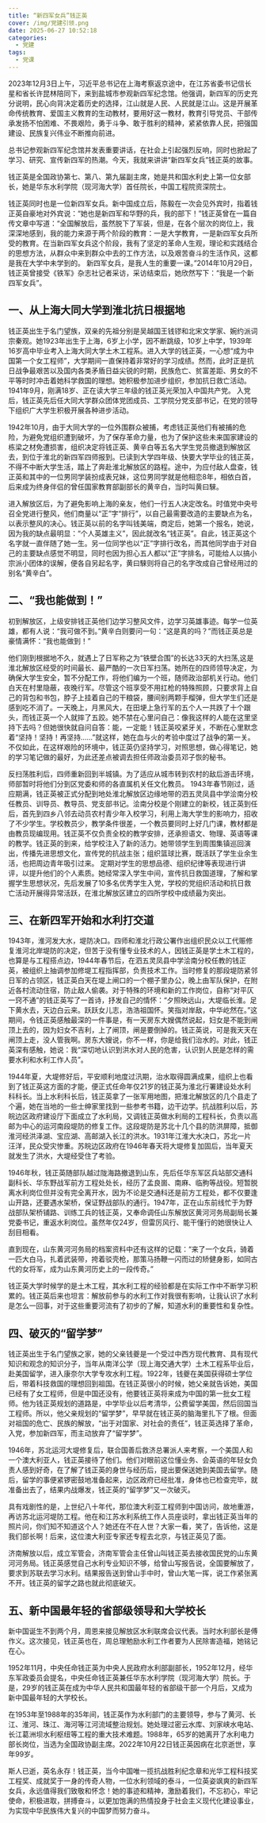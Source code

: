 ```yaml
---
title: “新四军女兵”钱正英
cover: /img/党建引领.png
date: 2025-06-27 10:52:18
categories:
  - 党建
tags:
  - 党课
---
```


2023年12月3日上午，习近平总书记在上海考察返京途中，在江苏省委书记信长星和省长许昆林陪同下，来到盐城市参观新四军纪念馆。他强调，新四军的历史充分说明，民心向背决定着历史的选择，江山就是人民、人民就是江山。这是开展革命传统教育、爱国主义教育的生动教材，要用好这一教材，教育引导党员、干部传承发扬不怕困难、不畏艰险，勇于斗争、敢于胜利的精神，紧紧依靠人民，把强国建设、民族复兴伟业不断推向前进。

总书记参观新四军纪念馆并发表重要讲话，在社会上引起强烈反响，同时也掀起了学习、研究、宣传新四军的热潮。今天，我就来讲讲“新四军女兵”钱正英的故事。

钱正英是全国政协第七、第八、第九届副主席，她是共和国水利史上第一位女部长，她是华东水利学院（现河海大学）首任院长，中国工程院资深院士。

钱正英同时也是一位新四军女兵。新中国成立后，陈毅在一次会见外宾时，指着钱正英自豪地对外宾说：“她也是新四军和华野的兵，我的部下！”钱正英曾在一篇自传文章中写道：“全国解放后，虽然脱下了军装，但是，在各个层次的岗位上，我深深地感到，我的能力来源于两个阶段的教育：一是大学教育，一是新四军女兵所受的教育。在当新四军女兵这个阶段，我有了坚定的革命人生观，理论和实践结合的思想方法，从群众中来到群众中去的工作方法，以及艰苦奋斗的生活作风，这都是我在大学中未学到的。 新四军女兵，是我人生的重要一课。”2014年10月29日，钱正英曾接受《铁军》杂志社记者采访，采访结束后，她欣然写下：“我是一个新四军女兵”。

## 一、从上海大同大学到淮北抗日根据地

钱正英出生于名门望族，双亲的先祖分别是吴越国王钱镠和北宋文学家、婉约派词宗秦观。她1923年出生于上海，6岁上小学，因不断跳级，10岁上中学，1939年16岁高中毕业考入上海大同大学土木工程系。进入大学的钱正英，一心想“成为中国第一个女工程师”，大学期间一直保持着非常好的学习成绩。然而，此时正是抗日战争最艰苦以及国内各类矛盾日益尖锐的时期，民族危亡、贫富差距、男女的不平等时时冲击着她科学救国的理想。她积极参加进步组织，参加抗日救亡活动。1941年9月，刚满18岁、正在读大学三年级的钱正英光荣加入中国共产党。 入党后，钱正英先后任大同大学群众团体党团成员、工学院分党支部书记，在党的领导下组织广大学生积极开展各种进步活动。

1942年10月，由于大同大学的一位外围群众被捕，考虑钱正英他们有被捕的危险，为避免党组织遭到破坏，为了保存革命力量，也为了保护这些未来国家建设的栋梁之材免遭损害，组织决定将钱正英、黄辛白等五名大学生党员撤退到解放区去，到位于淮北的新四军四师报到。已读到大学四年级、快要大学毕业的钱正英，不得不中断大学生活，踏上了奔赴淮北解放区的路程。途中，为应付敌人盘查，钱正英和其中的一位男同学装扮成表兄妹，这位男同学就是他相恋8年，相依白首，后来成为终身伴侣的曾任国家教育部副部长的黄辛白，当时叫黄曰騋。 

进入解放区后，为了避免影响上海的亲友，他们一行五人决定改名。时值党中央号召全党进行整风，他们商量以“正”字“排行”，以自己最需要改造的主要缺点为名，以表示整风的决心。钱正英以前的名字叫钱美端，商定后，她第一个报名，她说，因为我的缺点最明显：“个人英雄主义”，因此就改名“钱正英”。自此，钱正英这个名字就一直伴随了她一生。另一位同学也以“正”字排行改名，而其他同学由于对自己的主要缺点感觉不明显，同时也因为担心五人都以“正”字排名，可能给人以搞小宗派小团体的误解，便各自另起名字，黄曰騋则将自己的名字改成自己曾经用过的别名“黄辛白”。

## 二、“我也能做到！”

初到解放区，上级安排钱正英他们边学习整风文件，边学习英雄事迹。每学一位英雄，都有人说：“我可做不到。”黄辛白则要问一句：“这是真的吗？”而钱正英总是豪情满怀：“我也能做到！” 

他们刚到根据地不久，就遇上了日军称之为“铁壁合围”的长达33天的大扫荡,这是淮北解放区经受的时间最长、最严酷的一次日军扫荡。她所在的四师领导决定，为确保大学生安全，暂不分配工作，将他们编为一个班，随师政治部机关行动。他们白天在村里隐蔽，夜晚行军。尽管这个班享受不用扛枪的特殊照顾，只要求背上自己的背包和书包，脖子上挂着自己的干粮袋，腰间别两颗手榴弹，但大学生们还是感到吃不消了。一天晚上，月黑风大，在田埂上急行军的五个人一共跌了十个跟头，而钱正英一个人就摔了五跤。她不禁在心里问自己：像我这样的人能在这里坚持下去吗？但她很快就自问自答：能，一定能！钱正英咬紧牙关，不断在心里默念着“坚持！坚持！再坚持……”就这样，她在血与火的考验中度过了战争的第一关。不仅如此，在这样艰险的环境中，钱正英仍坚持学习，对照思想，做心得笔记，她的学习笔记做的最好，为此还差点被调去担任师政治委员邓子恢的秘书。

反扫荡胜利后，四师重新回到半城镇。为了适应从城市转到农村的敌后游击环境，师部暂时将他们分到区党委和师的各直属机关任文化教员。 1943年春节刚过，适应期满，钱正英被正式分配到地处淮北解放区边缘地带的泗五灵凤县中学浍南分校任教员、训导员、教导员、党支部书记。浍南分校是个刚建立的新校，钱正英到任后，首先到四乡八邻去动员农村青少年入校学习，利用上海大学生的影响力，招收了不少学生。学校教员少，教学条件很差，一个教员要同时上好几门课，教材都是由教员现编现用。钱正英不仅负责全校的教学安排，还承担语文、物理、英语等课的教学。钱正英的到来，给学校注入了新的活力。她带领学生到周围集镇巡回演出，传播先进思想文化，宣传党的抗战主张；组织篮球比赛，既活跃了学生业余生活，也把周边青年吸引过来。 定期对学生的思想品德、组织纪律等表现进行讲评，以提升他们的个人素质。她经常深入学生中间，宣传抗日救国道理，了解和掌握学生思想状况，先后发展了10多名优秀学生入党，学校的党组织活动和抗日救亡活动开展得异常活跃，在淮北解放区建立的四所学校中成绩最为突出。

## 三、在新四军开始和水利打交道

1943年，淮河发大水，堤防决口。四师和淮北行政公署作出组织民众以工代赈修复淮河北岸堤防的决定，但苦于没有懂专业技术的人，因钱正英是学土木工程的，也算是与工程搭点边，1944年春节后，在泗五灵凤县中学浍南分校任教的钱正英，被组织上抽调参加修堤工程指挥部，负责技术工作。当时修复的那段堤防紧邻日军的占领区，钱正英白天在堤上闸口的一个棚子里办公，晚上由军队保护，在附近各村流动住宿，防止敌人偷袭。对于特殊的环境和新的工作岗位，自称“对平仄一窍不通”的钱正英写了一首诗，抒发自己的情怀：“夕照映远山，大堤临长淮。足下黄水去，天边白云来。跃跃女儿志，浩浩祖国怀。笑指对岸敌，中华屹然在。”这期间，令钱正英感触最深的一件事是，有一天房东大嫂偶然说起，妇女是不能到闸顶上去的，因为妇女不吉利，上了闸顶，闸是要倒掉的。钱正英说，可是我天天在闸顶上走，没人管我啊。房东大嫂说，你不一样，你是给我们治水的。对此，钱正英深有感触，她说：我“深切地认识到洪水对人民的危害，认识到人民是怎样的需要水利和水利工作人员”。

1944年夏，大堤修好后，平安顺利地度过汛期，治水取得圆满成果，组织上也看到了钱正英这方面的才能，便正式任命年仅21岁的钱正英为淮北行署建设处水利科科长。当上水利科长后，钱正英拿了一张军用地图，把淮北解放区的几个县走了个遍，她在当地的一些士绅家里找到一些参考书籍，边干边学。抗战胜利以后，苏皖边区政府建设厅下面成立了水利局，又调钱正英做水利局的工程科长，负责以高邮为中心的运河南段堤防的修复工作。这段堤防是苏北十几个县的防洪屏障，抵御淮河经洪泽湖、宝应湖、高邮湖入长江的洪水。1931年江淮大水决口，苏北一片汪洋，民众受灾惨重。苏皖边区政府在1946年春天将大堤修复加固后，当年夏天就发生了洪水，大堤经受住了考验。

1946年秋，钱正英随部队越过陇海路撤退到山东，先后任华东军区兵站部交通科副科长、华东野战军前方工程处处长，经历了孟良崮、南麻、临朐等战役。短暂脱离水利岗位但并没有完全离开水，因为不论是交通科还是前方工程处，都不仅要逢山开路，还要遇水架桥，保证野战部队的通行。1947年，正在山东前线忙于为野战部队架桥铺路、训练工兵的钱正英，又奉命调任山东解放区黄河河务局副局长兼党委书记，重返水利岗位。虽然年仅24岁，但雷厉风行、能干懂行的她很快让人刮目相看。

直到现在，山东黄河河务局的档案资料中还有这样的记载：“来了一个女兵，骑着一匹大白马，扎着武装带，挎着驳壳枪，那策马扬鞭一闪而过的矫健身影，如同古代的女将军，成为山东黄河历史上的一段传奇。”

钱正英大学时候学的是土木工程，其水利工程的经验都是在实际工作中不断学习积累的。钱正英后来也坦言：解放前参与的水利工作对我很有影响，让我认识了水利是怎么一回事，对于这些重要河流有了初步的了解，知道水利的重要性和复杂性。

## 四、破灭的“留学梦”

钱正英出生于名门望族之家，她的父亲钱夔是一个受过中西方现代教育、具有现代知识和观念的知识分子，当年从南洋公学（现上海交通大学）土木工程系毕业后，赴美国留学，进入康奈尔大学专攻水利工程。1922年，钱夔在美国获得硕士学位后，带着科技救国的理想回到祖国。在钱正英很小的时候，她父亲就告诉她，美国已经有了女工程师，但是中国还没有，他要钱正英将来成为中国的第一批女工程师。他为钱正英规划的道路是，中学毕业以后考清华，公费留学美国，然后回国当工程师。所以，他父亲规划的“留学梦”，早早就在钱正英的脑海里扎下了根。但面对祖国的危亡、民族的解放，“出于对国家、对社会的责任”，钱正英选择了革命，入党，参加新四军，而主动放弃了“留学梦”。

1946年，苏北运河大堤修复后，联合国善后救济总署派人来考察，一个美国人和一个澳大利亚人，钱正英接待了他们。他们对眼前这位懂业务、会英语的年轻女负责人感到好奇，在了解了钱正英的身世与经历后，提出要保送她到美国去留学。随后，留学的事便紧锣密鼓地准备起来，边区政府已经批准，身体也已检查完毕，就准备出去了，结果内战爆发，钱正英的“留学梦”又一次破灭。

具有戏剧性的是，上世纪八十年代，那位澳大利亚工程师到中国访问，故地重游，再访苏北运河堤防工程。他在和江苏水利系统工作人员座谈时，拿出钱正英当年的照片问，你们知不知道这个人？她还在不在人世？大家一看，笑了，告诉他，这是我们部长啊！后来，这位澳大利亚专家还专程去北京，与钱正英见了面。

济南解放以后，成立军管会，济南军管会主任曾山叫钱正英去接收国民党的山东黄河河务局。钱正英感觉自己水利专业知识不够，给曾山写报告说，全国要解放了，要求到苏联去学习水利。结果报告送到曾山手中时，曾山大笔一挥，说工作紧张离不开。钱正英的留学之路也就此彻底破灭。

## 五、新中国最年轻的省部级领导和大学校长

新中国诞生不到两个月，周恩来接见解放区水利联席会议代表。当时水利部长是傅作义。这次接见，钱正英也在，周总理勉励水利工作者要为人民除害造福，她铭记在心。

1952年11月，中央任命钱正英为中央人民政府水利部副部长，1952年12月，经华东军政委员会提名，中央任命钱正英兼任华东水利学院（现河海大学）院长。于是，29岁的钱正英在成为中华人民共和国最年轻的省部级干部一个月后，又成为新中国最年轻的大学校长。

在1953年至1988年的35年间，钱正英作为水利部门的主要领导，参与了黄河、长江、淮河、珠江、海河等江河流域整治规划。她处理过密云水库、刘家峡水电站、长江葛洲坝水利枢纽等工程的重大技术难题。1988年，65岁的她离开了水利电力部长岗位，当选为全国政协副主席。2022年10月22日钱正英因病在北京逝世，享年99岁。

斯人已逝，英名永存！钱正英，当今中国唯一揽抗战胜利纪念章和光华工程科技奖工程奖、成就奖于一身的传奇人物，一位水利领域的泰斗，一位英姿飒爽的新四军女兵，永远值得我们致敬和怀念！她的事迹和精神，激励着我们，不忘初心，牢记使命，积极进取，拼搏奋斗，以更加饱满的热情投身于社会主义现代化建设事业，为实现中华民族伟大复兴的中国梦而努力奋斗。
